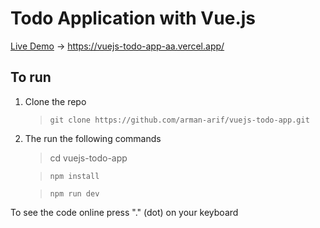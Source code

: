 # Todo Application with Vue.js

[Live Demo](https://vuejs-todo-app-aa.vercel.app/) -> <https://vuejs-todo-app-aa.vercel.app/>


## To run
1. Clone the repo
    > `git clone https://github.com/arman-arif/vuejs-todo-app.git`
2. The run the following commands
    > cd vuejs-todo-app

    > ``npm install``

    > ``npm run dev``


To see the code online press "." (dot) on your keyboard